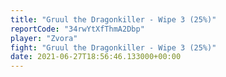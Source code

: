 ```yaml
---
title: "Gruul the Dragonkiller - Wipe 3 (25%)"
reportCode: "34rwYtXfThmA2Dbp"
player: "Zvora"
fight: "Gruul the Dragonkiller - Wipe 3 (25%)"
date: 2021-06-27T18:56:46.133000+00:00
---
```

